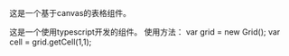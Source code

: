 这是一个基于canvas的表格组件。

这是一个使用typescript开发的组件。
使用方法：
var grid = new Grid();
var cell = grid.getCell(1,1);
